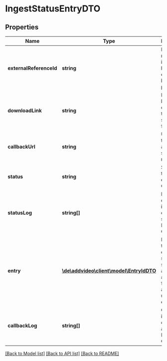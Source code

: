# IngestStatusEntryDTO

## Properties
Name | Type | Description | Notes
------------ | ------------- | ------------- | -------------
**externalReferenceId** | **string** | External reference id that can be used for external lookup purposes. | [optional] 
**downloadLink** | **string** | Download link to download the sourcefile from. | 
**callbackUrl** | **string** | URL to be triggered if a new status was reached. | 
**status** | **string** | Status of this ingest entry. READ ONLY! | [optional] 
**statusLog** | **string[]** | More detailed information on current status. READ ONLY! | [optional] 
**entry** | [**\de\addvideo\client\model\EntryIdDTO**](EntryIdDTO.md) | Reference to internal entry. Only set if MAM services are available for the account used and enabled. | [optional] 
**callbackLog** | **string[]** | Containing information on calback activities. READ ONLY! | [optional] 

[[Back to Model list]](../README.md#documentation-for-models) [[Back to API list]](../README.md#documentation-for-api-endpoints) [[Back to README]](../README.md)


